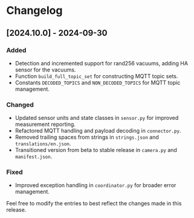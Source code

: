 # Changelog

## [2024.10.0] - 2024-09-30

### Added
- Detection and incremented support for rand256 vacuums, adding HA sensor for the vacuums.
- Function `build_full_topic_set` for constructing MQTT topic sets.
- Constants `DECODED_TOPICS` and `NON_DECODED_TOPICS` for MQTT topic management.

### Changed
- Updated sensor units and state classes in `sensor.py` for improved measurement reporting.
- Refactored MQTT handling and payload decoding in `connector.py`.
- Removed trailing spaces from strings in `strings.json` and `translations/en.json`.
- Transitioned version from beta to stable release in `camera.py` and `manifest.json`.

### Fixed
- Improved exception handling in `coordinator.py` for broader error management.

Feel free to modify the entries to best reflect the changes made in this release.
